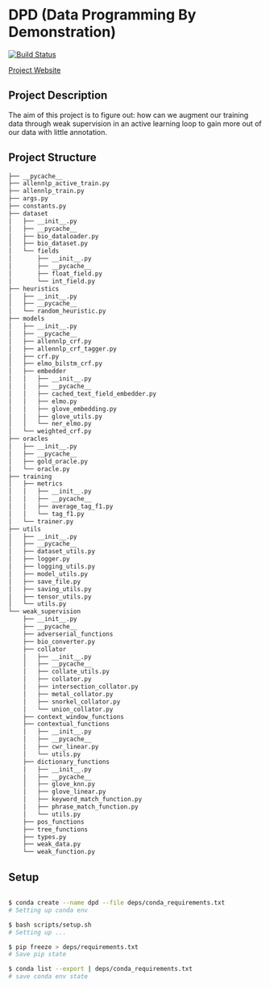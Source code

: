 # DPD (Data Programming By Demonstration)

[![Build Status](https://travis-ci.com/AkshatSh/DPD.svg?branch=master)](https://travis-ci.com/AkshatSh/DPD)

[Project Website](https://akshatsh.github.io/DPD/)

## Project Description

The aim of this project is to figure out: how can we augment our training data through weak supervision in an active learning loop to gain more out of our data with little annotation.

## Project Structure

```bash
├── __pycache__
├── allennlp_active_train.py
├── allennlp_train.py
├── args.py
├── constants.py
├── dataset
│   ├── __init__.py
│   ├── __pycache__
│   ├── bio_dataloader.py
│   ├── bio_dataset.py
│   └── fields
│       ├── __init__.py
│       ├── __pycache__
│       ├── float_field.py
│       └── int_field.py
├── heuristics
│   ├── __init__.py
│   ├── __pycache__
│   └── random_heuristic.py
├── models
│   ├── __init__.py
│   ├── __pycache__
│   ├── allennlp_crf.py
│   ├── allennlp_crf_tagger.py
│   ├── crf.py
│   ├── elmo_bilstm_crf.py
│   ├── embedder
│   │   ├── __init__.py
│   │   ├── __pycache__
│   │   ├── cached_text_field_embedder.py
│   │   ├── elmo.py
│   │   ├── glove_embedding.py
│   │   ├── glove_utils.py
│   │   └── ner_elmo.py
│   └── weighted_crf.py
├── oracles
│   ├── __init__.py
│   ├── __pycache__
│   ├── gold_oracle.py
│   └── oracle.py
├── training
│   ├── metrics
│   │   ├── __init__.py
│   │   ├── __pycache__
│   │   ├── average_tag_f1.py
│   │   └── tag_f1.py
│   └── trainer.py
├── utils
│   ├── __init__.py
│   ├── __pycache__
│   ├── dataset_utils.py
│   ├── logger.py
│   ├── logging_utils.py
│   ├── model_utils.py
│   ├── save_file.py
│   ├── saving_utils.py
│   ├── tensor_utils.py
│   └── utils.py
└── weak_supervision
    ├── __init__.py
    ├── __pycache__
    ├── adverserial_functions
    ├── bio_converter.py
    ├── collator
    │   ├── __init__.py
    │   ├── __pycache__
    │   ├── collate_utils.py
    │   ├── collator.py
    │   ├── intersection_collator.py
    │   ├── metal_collator.py
    │   ├── snorkel_collator.py
    │   └── union_collator.py
    ├── context_window_functions
    ├── contextual_functions
    │   ├── __init__.py
    │   ├── __pycache__
    │   ├── cwr_linear.py
    │   └── utils.py
    ├── dictionary_functions
    │   ├── __init__.py
    │   ├── __pycache__
    │   ├── glove_knn.py
    │   ├── glove_linear.py
    │   ├── keyword_match_function.py
    │   ├── phrase_match_function.py
    │   └── utils.py
    ├── pos_functions
    ├── tree_functions
    ├── types.py
    ├── weak_data.py
    └── weak_function.py
```

## Setup

```bash

$ conda create --name dpd --file deps/conda_requirements.txt
# Setting up conda env

$ bash scripts/setup.sh
# Setting up ...

$ pip freeze > deps/requirements.txt
# Save pip state

$ conda list --export | deps/conda_requirements.txt
# save conda env state

```